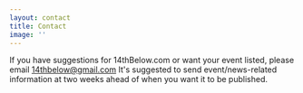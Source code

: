 ```yaml
---
layout: contact
title: Contact
image: ''
---
```


If you have suggestions for 14thBelow.com or want your event listed, please email 14thbelow@gmail.com 
It's suggested to send event/news-related information at two weeks ahead of when you want it to be published.